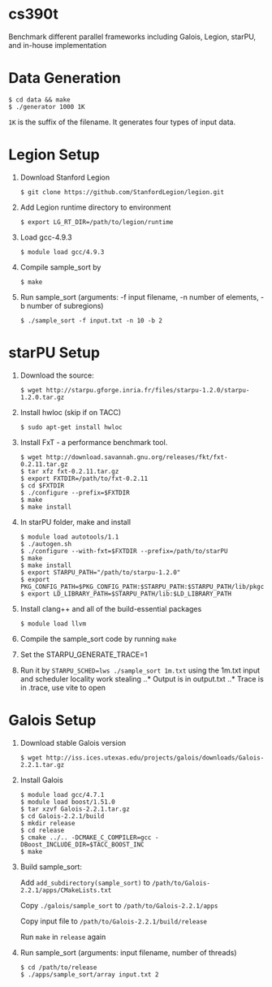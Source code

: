 # cs390t
Benchmark different parallel frameworks including Galois, Legion, starPU, and in-house implementation

Data Generation
===============

```
$ cd data && make
$ ./generator 1000 1K
```

`1K` is the suffix of the filename. It generates four types of input data.

Legion Setup
============

1. Download Stanford Legion

   ```$ git clone https://github.com/StanfordLegion/legion.git```

2. Add Legion runtime directory to environment

   ```$ export LG_RT_DIR=/path/to/legion/runtime```

3. Load gcc-4.9.3

   ```$ module load gcc/4.9.3```

3. Compile sample_sort by

   ```$ make```

4. Run sample_sort (arguments: -f input filename, -n number of elements,
   -b number of subregions)

   ```$ ./sample_sort -f input.txt -n 10 -b 2```


starPU Setup
============

1. Download the source:

   ```$ wget http://starpu.gforge.inria.fr/files/starpu-1.2.0/starpu-1.2.0.tar.gz```

2. Install hwloc (skip if on TACC)

   ```$ sudo apt-get install hwloc```

3. Install FxT - a performance benchmark tool.

   ```
   $ wget http://download.savannah.gnu.org/releases/fkt/fxt-0.2.11.tar.gz
   $ tar xfz fxt-0.2.11.tar.gz
   $ export FXTDIR=/path/to/fxt-0.2.11
   $ cd $FXTDIR
   $ ./configure --prefix=$FXTDIR
   $ make
   $ make install
   ```

4. In starPU folder, make and install
   ```
   $ module load autotools/1.1
   $ ./autogen.sh
   $ ./configure --with-fxt=$FXTDIR --prefix=/path/to/starPU
   $ make
   $ make install
   $ export STARPU_PATH="/path/to/starpu-1.2.0"
   $ export PKG_CONFIG_PATH=$PKG_CONFIG_PATH:$STARPU_PATH:$STARPU_PATH/lib/pkgconfig
   $ export LD_LIBRARY_PATH=$STARPU_PATH/lib:$LD_LIBRARY_PATH

   ```

5. Install clang++ and all of the build-essential packages

   ```$ module load llvm```

6. Compile the sample_sort code by running `make`
7. Set the STARPU_GENERATE_TRACE=1
7. Run it by `STARPU_SCHED=lws ./sample_sort 1m.txt` using the 1m.txt input and scheduler locality work stealing
  ..* Output is in output.txt
  ..* Trace is in .trace, use vite to open


Galois Setup
============

1. Download stable Galois version

   ```$ wget http://iss.ices.utexas.edu/projects/galois/downloads/Galois-2.2.1.tar.gz```

2. Install Galois

   ```
   $ module load gcc/4.7.1
   $ module load boost/1.51.0
   $ tar xzvf Galois-2.2.1.tar.gz
   $ cd Galois-2.2.1/build
   $ mkdir release
   $ cd release
   $ cmake ../.. -DCMAKE_C_COMPILER=gcc -DBoost_INCLUDE_DIR=$TACC_BOOST_INC
   $ make
   ```
3. Build sample_sort:

   Add `add_subdirectory(sample_sort)` to `/path/to/Galois-2.2.1/apps/CMakeLists.txt`

   Copy `./galois/sample_sort` to `/path/to/Galois-2.2.1/apps`

   Copy input file to `/path/to/Galois-2.2.1/build/release`

   Run `make` in `release` again

4. Run sample_sort (arguments: input filename, number of threads)

   ```
   $ cd /path/to/release
   $ ./apps/sample_sort/array input.txt 2
   ```
